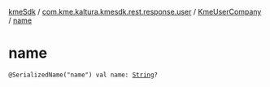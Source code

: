 [kmeSdk](../../index.md) / [com.kme.kaltura.kmesdk.rest.response.user](../index.md) / [KmeUserCompany](index.md) / [name](./name.md)

# name

`@SerializedName("name") val name: `[`String`](https://kotlinlang.org/api/latest/jvm/stdlib/kotlin/-string/index.html)`?`